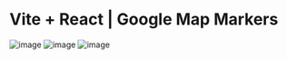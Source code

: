 # Vite + React | Google Map Markers
![image](https://raw.githubusercontent.com/Solifugoe/pokedex-aurelio2/8c8a270566b65e2e724c3f95f427d4f9a72cc9cf/src/assets/index.png?token=GHSAT0AAAAAACMSACDBALAAI2A5HIQ3VS42ZNKZ6SA)
![image](https://user-images.githubusercontent.com/81174890/203855310-2d9445a0-1162-47dd-a118-f230f78b52bf.png)
![image](https://user-images.githubusercontent.com/81174890/203855338-d428af36-0f9b-491f-87e2-6e00d57b4970.png)
